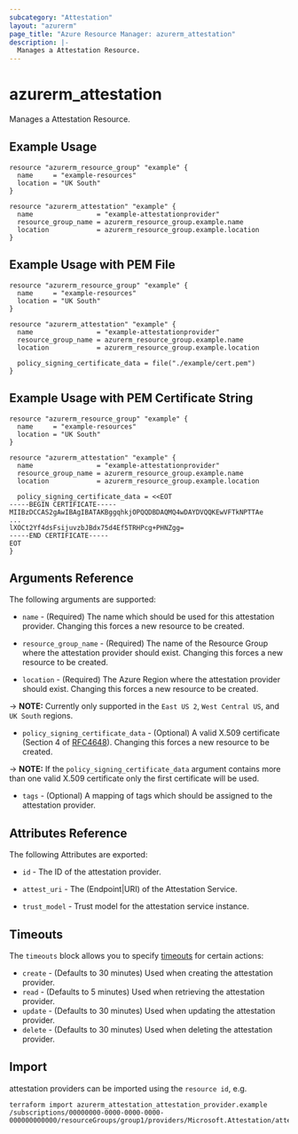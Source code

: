 ```yaml
---
subcategory: "Attestation"
layout: "azurerm"
page_title: "Azure Resource Manager: azurerm_attestation"
description: |-
  Manages a Attestation Resource.
---
```


# azurerm_attestation

Manages a Attestation Resource.

## Example Usage

```hcl
resource "azurerm_resource_group" "example" {
  name     = "example-resources"
  location = "UK South"
}

resource "azurerm_attestation" "example" {
  name                = "example-attestationprovider"
  resource_group_name = azurerm_resource_group.example.name
  location            = azurerm_resource_group.example.location
}
```

## Example Usage with PEM File

```hcl
resource "azurerm_resource_group" "example" {
  name     = "example-resources"
  location = "UK South"
}

resource "azurerm_attestation" "example" {
  name                = "example-attestationprovider"
  resource_group_name = azurerm_resource_group.example.name
  location            = azurerm_resource_group.example.location

  policy_signing_certificate_data = file("./example/cert.pem")
}
```

## Example Usage with PEM Certificate String

```hcl
resource "azurerm_resource_group" "example" {
  name     = "example-resources"
  location = "UK South"
}

resource "azurerm_attestation" "example" {
  name                = "example-attestationprovider"
  resource_group_name = azurerm_resource_group.example.name
  location            = azurerm_resource_group.example.location

  policy_signing_certificate_data = <<EOT
-----BEGIN CERTIFICATE-----
MIIBzDCCAS2gAwIBAgIBATAKBggqhkjOPQQDBDAQMQ4wDAYDVQQKEwVFTkNPTTAe
...
lXOCt2Yf4dsFsijuvzbJBdx75d4Ef5TRHPcg+PHNZgg=
-----END CERTIFICATE-----
EOT
}
```

## Arguments Reference

The following arguments are supported:

* `name` - (Required) The name which should be used for this attestation provider. Changing this forces a new resource to be created.

* `resource_group_name` - (Required) The name of the Resource Group where the attestation provider should exist. Changing this forces a new resource to be created.

* `location` - (Required) The Azure Region where the attestation provider should exist. Changing this forces a new resource to be created.

-> **NOTE:** Currently only supported in the `East US 2`, `West Central US`, and `UK South` regions.

* `policy_signing_certificate_data` - (Optional) A valid X.509 certificate (Section 4 of [RFC4648](https://tools.ietf.org/html/rfc4648)). Changing this forces a new resource to be created.

-> **NOTE:** If the `policy_signing_certificate_data` argument contains more than one valid X.509 certificate only the first certificate will be used.

* `tags` - (Optional) A mapping of tags which should be assigned to the attestation provider.

## Attributes Reference

The following Attributes are exported: 

* `id` - The ID of the attestation provider.

* `attest_uri` - The (Endpoint|URI) of the Attestation Service.

* `trust_model` - Trust model for the attestation service instance.

## Timeouts

The `timeouts` block allows you to specify [timeouts](https://www.terraform.io/docs/configuration/resources.html#timeouts) for certain actions:

* `create` - (Defaults to 30 minutes) Used when creating the attestation provider.
* `read` - (Defaults to 5 minutes) Used when retrieving the attestation provider.
* `update` - (Defaults to 30 minutes) Used when updating the attestation provider.
* `delete` - (Defaults to 30 minutes) Used when deleting the attestation provider.

## Import

attestation providers can be imported using the `resource id`, e.g.

```shell
terraform import azurerm_attestation_attestation_provider.example /subscriptions/00000000-0000-0000-0000-000000000000/resourceGroups/group1/providers/Microsoft.Attestation/attestationProviders/provider1
```
